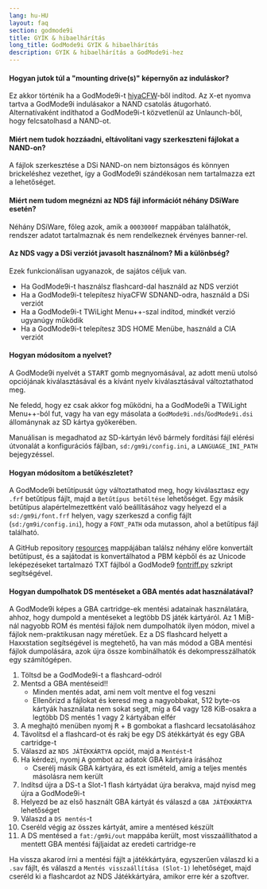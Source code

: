 ```yaml
---
lang: hu-HU
layout: faq
section: godmode9i
title: GYIK & hibaelhárítás
long_title: GodMode9i GYIK & hibaelhárítás
description: GYIK & hibaelhárítás a GodMode9i-hez
---
```


#### Hogyan jutok túl a "mounting drive(s)" képernyőn az induláskor?
Ez akkor történik ha a GodMode9i-t [hiyaCFW](../hiyacfw)-ből indítod. Az <kbd class="face">X</kbd>-et nyomva tartva a GodMode9i indulásakor a NAND csatolás átugorható. Alternatívaként indíthatod a GodMode9i-t közvetlenül az Unlaunch-ből, hogy felcsatolhasd a NAND-ot.

#### Miért nem tudok hozzáadni, eltávolítani vagy szerkeszteni fájlokat a NAND-on?
A fájlok szerkesztése a DSi NAND-on nem biztonságos és könnyen brickeléshez vezethet, így a GodMode9i szándékosan nem tartalmazza ezt a lehetőséget.

#### Miért nem tudom megnézni az NDS fájl információt néhány DSiWare esetén?
Néhány DSiWare, főleg azok, amik a `0003000f` mappában találhatók, rendszer adatot tartalmaznak és nem rendelkeznek érvényes banner-rel.

#### Az NDS vagy a DSi verziót javasolt használnom? Mi a különbség?
Ezek funkcionálisan ugyanazok, de sajátos céljuk van.
- Ha GodMode9i-t használsz flashcard-dal használd az NDS verziót
- Ha a GodMode9i-t telepítesz hiyaCFW SDNAND-odra, használd a DSi verziót
- Ha a GodMode9i-t TWiLight Menu++-szal indítod, mindkét verzió ugyanúgy működik
- Ha a GodMode9i-t telepítesz 3DS HOME Menübe, használd a CIA verziót

#### Hogyan módosítom a nyelvet?
A GodMode9i nyelvét a <kbd>START</kbd> gomb megnyomásával, az adott menü utolsó opciójának kiválasztásával és a kívánt nyelv kiválasztásával változtathatod meg.

Ne feledd, hogy ez csak akkor fog működni, ha a GodMode9i a TWiLight Menu++-ból fut, vagy ha van egy másolata a `GodMode9i.nds`/`GodMode9i.dsi` állománynak az SD kártya gyökerében.

Manuálisan is megadhatod az SD-kártyán lévő bármely fordítási fájl elérési útvonalát a konfigurációs fájlban, `sd:/gm9i/config.ini`, a `LANGUAGE_INI_PATH` bejegyzéssel.

#### Hogyan módosítom a betűkészletet?
A GodMode9i betűtípusát úgy változtathatod meg, hogy kiválasztasz egy `.frf` betűtípus fájlt, majd a `Betűtípus betöltése` lehetőséget. Egy másik betűtípus alapértelmezettként való beállításához vagy helyezd el a `sd:/gm9i/font.frf` helyen, vagy szerkeszd a config fájlt (`sd:/gm9i/config.ini`), hogy a `FONT_PATH` oda mutasson, ahol a betűtípus fájl található.

A GitHub repository [resources](https://github.com/DS-Homebrew/GodMode9i/tree/master/resources/fonts) mappájában találsz néhány előre konvertált betűtípust, és a sajátodat is konvertálhatod a PBM képből és az Unicode leképezéseket tartalmazó TXT fájlból a GodMode9 [fontriff.py](https://github.com/d0k3/GodMode9/blob/master/utils/fontriff.py) szkript segítségével.

#### Hogyan dumpolhatok DS mentéseket a GBA mentés adat használatával?
A GodMode9i képes a GBA cartridge-ek mentési adatainak használatára, ahhoz, hogy dumpold a mentéseket a legtöbb DS játék kártyáról. Az 1 MiB-nál nagyobb ROM és mentési fájlok nem dumpolhatók ilyen módon, mivel a fájlok nem-praktikusan nagy méretűek. Ez a DS flashcard helyett a Haxxstation segítségével is megtehető, ha van más módod a GBA mentési fájlok dumpolására, azok újra össze kombinálhatók és dekompresszálhatók egy számítógépen.

1. Töltsd be a GodMode9i-t a flashcard-odról
1. Mentsd a GBA mentéseid!!
   - Minden mentés adat, ami nem volt mentve el fog veszni
   - Ellenőrizd a fájlokat és keresd meg a nagyobbakat, 512 byte-os kártyák használata nem sokat segít, míg a 64 vagy 128 KiB-osakra a legtöbb DS mentés 1 vagy 2 kártyában elfér
1. A meghajtó menüben nyomj <kbd class="r">R</kbd> + <kbd class="face">B</kbd> gombokat a flashcard lecsatolásához
1. Távolítsd el a flashcard-ot és rakj be egy DS átékkártyát és egy GBA cartridge-t
1. Válaszd az `NDS JÁTÉKKÁRTYA` opciót, majd a `Mentést`-t
1. Ha kérdezi, nyomj <kbd class="face">A</kbd> gombot az adatok GBA kártyára írásához
   - Cserélj másik GBA kártyára, és ezt ismételd, amíg a teljes mentés másolásra nem került
1. Indítsd újra a DS-t a Slot-1 flash kártyádat újra berakva, majd nyisd meg újra a GodMode9i-t
1. Helyezd be az első használt GBA kártyát és válaszd a `GBA JÁTÉKKÁRTYA` lehetőséget
1. Válaszd a `DS mentés`-t
1. Cseréld végig az összes kártyát, amire a mentésed készült
1. A DS mentésed a `fat:/gm9i/out` mappába került, most visszaállíthatod a mentett GBA mentési fájljaidat az eredeti cartridge-re

Ha vissza akarod írni a mentési fájlt a játékkártyára, egyszerűen válaszd ki a `.sav` fájlt, és válaszd a `Mentés visszaállítása (Slot-1)` lehetőséget, majd cseréld ki a flashcardot az NDS Játékkártyára, amikor erre kér a szoftver.
